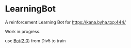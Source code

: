 # LearningBot
A reinforcement Learning Bot for https://kana.byha.top:444/

Work in progress.

use [Bot(2.0)](https://github.com/F-Unction/CheckmateBot) from Div5 to train

